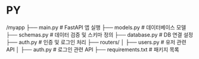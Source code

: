 # PY

/myapp
 ├── main.py  # FastAPI 앱 실행
 ├── models.py  # 데이터베이스 모델
 ├── schemas.py  # 데이터 검증 및 스키마 정의
 ├── database.py  # DB 연결 설정
 ├── auth.py  # 인증 및 로그인 처리
 ├── routers/
 │   ├── users.py  # 유저 관련 API
 │   ├── auth.py  # 로그인 관련 API
 ├── requirements.txt  # 패키지 목록
